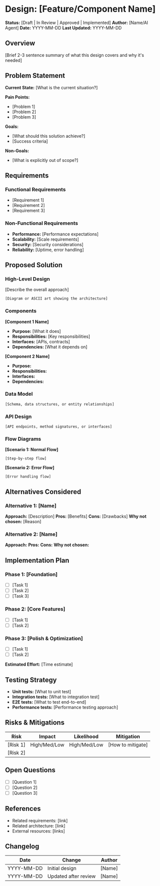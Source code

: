 # Design: [Feature/Component Name]

**Status:** [Draft | In Review | Approved | Implemented]
**Author:** [Name/AI Agent]
**Date:** YYYY-MM-DD
**Last Updated:** YYYY-MM-DD

## Overview

[Brief 2-3 sentence summary of what this design covers and why it's needed]

## Problem Statement

**Current State:**
[What is the current situation?]

**Pain Points:**
- [Problem 1]
- [Problem 2]
- [Problem 3]

**Goals:**
- [What should this solution achieve?]
- [Success criteria]

**Non-Goals:**
- [What is explicitly out of scope?]

## Requirements

### Functional Requirements
- [Requirement 1]
- [Requirement 2]
- [Requirement 3]

### Non-Functional Requirements
- **Performance:** [Performance expectations]
- **Scalability:** [Scale requirements]
- **Security:** [Security considerations]
- **Reliability:** [Uptime, error handling]

## Proposed Solution

### High-Level Design

[Describe the overall approach]

```
[Diagram or ASCII art showing the architecture]
```

### Components

**[Component 1 Name]**
- **Purpose:** [What it does]
- **Responsibilities:** [Key responsibilities]
- **Interfaces:** [APIs, contracts]
- **Dependencies:** [What it depends on]

**[Component 2 Name]**
- **Purpose:**
- **Responsibilities:**
- **Interfaces:**
- **Dependencies:**

### Data Model

```
[Schema, data structures, or entity relationships]
```

### API Design

```
[API endpoints, method signatures, or interfaces]
```

### Flow Diagrams

**[Scenario 1: Normal Flow]**
```
[Step-by-step flow]
```

**[Scenario 2: Error Flow]**
```
[Error handling flow]
```

## Alternatives Considered

### Alternative 1: [Name]
**Approach:** [Description]
**Pros:** [Benefits]
**Cons:** [Drawbacks]
**Why not chosen:** [Reason]

### Alternative 2: [Name]
**Approach:**
**Pros:**
**Cons:**
**Why not chosen:**

## Implementation Plan

### Phase 1: [Foundation]
- [ ] [Task 1]
- [ ] [Task 2]
- [ ] [Task 3]

### Phase 2: [Core Features]
- [ ] [Task 1]
- [ ] [Task 2]

### Phase 3: [Polish & Optimization]
- [ ] [Task 1]
- [ ] [Task 2]

**Estimated Effort:** [Time estimate]

## Testing Strategy

- **Unit tests:** [What to unit test]
- **Integration tests:** [What to integration test]
- **E2E tests:** [What to test end-to-end]
- **Performance tests:** [Performance testing approach]

## Risks & Mitigations

| Risk | Impact | Likelihood | Mitigation |
|------|--------|------------|------------|
| [Risk 1] | High/Med/Low | High/Med/Low | [How to mitigate] |
| [Risk 2] | | | |

## Open Questions

- [ ] [Question 1]
- [ ] [Question 2]
- [ ] [Question 3]

## References

- Related requirements: [link]
- Related architecture: [link]
- External resources: [links]

## Changelog

| Date | Change | Author |
|------|--------|--------|
| YYYY-MM-DD | Initial design | [Name] |
| YYYY-MM-DD | Updated after review | [Name] |
